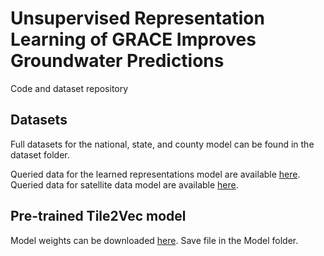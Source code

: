 # Unsupervised Representation Learning of GRACE Improves Groundwater Predictions
Code and dataset repository 

## Datasets

Full datasets for the national, state, and county model can be found in the dataset folder. 

Queried data for the learned representations model are available [here](https://drive.google.com/drive/folders/1ppam-mXSu1lU5qwdWOx9BMLIzPB-4mdz?usp=sharing).
Queried data for satellite data model are available [here](https://drive.google.com/drive/folders/1B5eDUypqXSWVLgMp2x-NSRVlpkgsg9AT?usp=sharing).

## Pre-trained Tile2Vec model

Model weights can be downloaded [here](https://drive.google.com/file/d/1YrqMdNFPoTEWUBwRDS3zovOoxgKD9p3G/view?usp=sharing). Save file in the Model folder.
